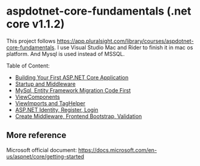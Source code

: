 # aspdotnet-core-fundamentals (.net core v1.1.2)

This project follows https://app.pluralsight.com/library/courses/aspdotnet-core-fundamentals. I use Visual Studio Mac and Rider to finish it in mac os platform. And Mysql is used instead of MSSQL.

Table of Content:

- [Building Your First ASP.NET Core Application](docs/build-first-netcore.md)
- [Startup and Middleware](docs/setup-middleware.md)
- [MySql, Entity Framework Migration Code First](docs/mysql-migration.md)
- [ViewComponents](docs/viewcomponents.md)
- [ViewImports and TagHelper](docs/viewimport-tagHelper.md)
- [ASP.NET Identity, Register, Login](docs/identity.md)
- [Create Middleware, Frontend Bootstrap, Validation](docs/frontend.md)

## More reference

Microsoft official document: https://docs.microsoft.com/en-us/aspnet/core/getting-started
